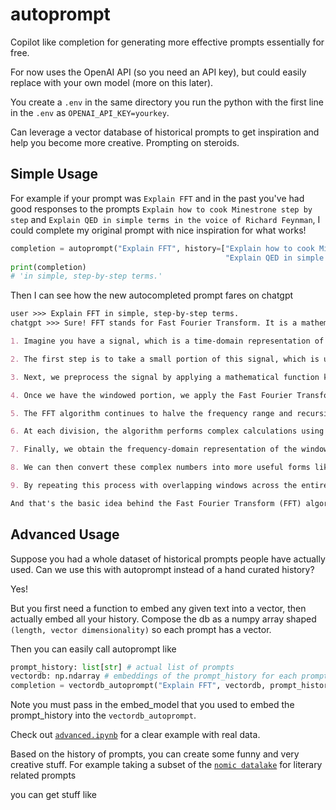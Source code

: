 # autoprompt

Copilot like completion for generating more effective prompts essentially for free.

For now uses the OpenAI API (so you need an API key), but could easily replace with your own model (more on this later).

You create a `.env` in the same directory you run the python with the first line in the `.env` as `OPENAI_API_KEY=yourkey`.

Can leverage a vector database of historical prompts to get inspiration and help you become more creative. Prompting on steroids.

## Simple Usage

For example if your prompt was `Explain FFT` and in the past you've had good responses to
the prompts `Explain how to cook Minestrone step by step` and `Explain QED in simple terms in the voice of Richard Feynman`,
I could complete my original prompt with nice inspiration for what works!

```python
completion = autoprompt("Explain FFT", history=["Explain how to cook Minestrone step by step",
                                   				"Explain QED in simple terms in the voice of Richard Feynman"])
print(completion)
# 'in simple, step-by-step terms.'
```

Then I can see how the new autocompleted prompt fares on chatgpt

```md
user >>> Explain FFT in simple, step-by-step terms.
chatgpt >>> Sure! FFT stands for Fast Fourier Transform. It is a mathematical algorithm used to convert a time-based signal into its frequency components. Here's a step-by-step explanation of how FFT works:

1. Imagine you have a signal, which is a time-domain representation of a waveform. This signal can represent anything, such as audio, video, or even financial data.

2. The first step is to take a small portion of this signal, which is usually called a window. The window can be of a fixed length, for example, 1024 samples. This windowing process eliminates any abrupt changes at the edges of the window and helps make the signal continuous.

3. Next, we preprocess the signal by applying a mathematical function known as a window function to this small portion of the signal. Popular window functions include the Hann window or the Blackman-Harris window, which help reduce the effects of spectral leakage.

4. Once we have the windowed portion, we apply the Fast Fourier Transform algorithm to it. The algorithm breaks down the windowed portion into its component frequencies.

5. The FFT algorithm continues to halve the frequency range and recursively applies itself to each half. This process keeps dividing the frequency range until the algorithm reaches its base case, which is typically one or two samples.

6. At each division, the algorithm performs complex calculations using a mixture of real and imaginary numbers. These calculations are based on the mathematical properties of sinusoidal waves.

7. Finally, we obtain the frequency-domain representation of the windowed portion, which is a set of complex numbers representing the amplitudes and phases of the different frequency components contained within the window.

8. We can then convert these complex numbers into more useful forms like magnitudes or power spectra for each frequency component. These values can be plotted on a graph called a spectrogram, where frequency is represented on the x-axis, and amplitude or power is represented on the y-axis.

9. By repeating this process with overlapping windows across the entire signal, we can analyze the frequencies present at various points in time, giving us valuable information about the signal's frequency content and any changes that might occur over time.

And that's the basic idea behind the Fast Fourier Transform (FFT) algorithm! It allows us to analyze the frequency components of a signal quickly and efficiently.
```

## Advanced Usage

Suppose you had a whole dataset of historical prompts people have actually used. Can we use this with autoprompt instead of a hand curated history?

Yes!

But you first need a function to embed any given text into a vector, then actually embed all your history. Compose the db as a numpy array shaped `(length, vector dimensionality)` so each prompt has a vector.

Then you can easily call autoprompt like

```python
prompt_history: list[str] # actual list of prompts
vectordb: np.ndarray # embeddings of the prompt_history for each prompt
completion = vectordb_autoprompt("Explain FFT", vectordb, prompt_history)
```

Note you must pass in the embed_model that you used to embed the prompt_history into the `vectordb_autoprompt`.

Check out [`advanced.ipynb`](advanced.ipynb) for a clear example with real data.

Based on the history of prompts, you can create some funny and very creative stuff.
For example taking a subset of the [`nomic datalake`](https://github.com/nomic-ai/gpt4all-datalake) for literary related prompts

you can get stuff like
